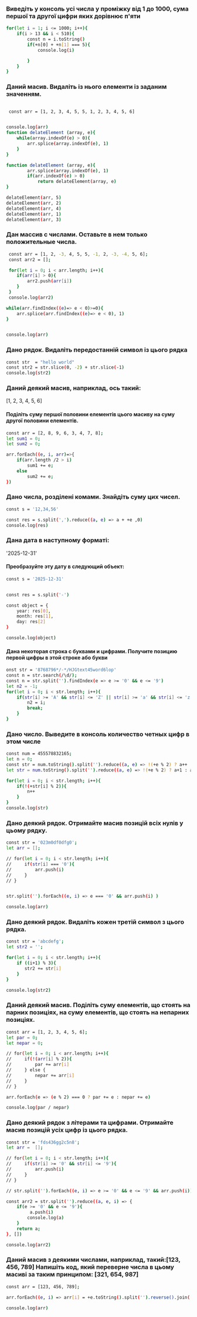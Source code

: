 ### Виведіть у консоль усі числа у проміжку від 1 до 1000, сума першої та другої цифри яких дорівнює п'яти

```sh
for(let i = 1; i <= 1000; i++){
    if(i > 13 && i < 510){
        const n = i.toString()
        if(+n[0] + +n[1] === 5){
            console.log(i)

        }
    }
}
```
### Даний масив. Видаліть із нього елементи із заданим значенням.
```sh

 const arr = [1, 2, 3, 4, 5, 5, 1, 2, 3, 4, 5, 6]


console.log(arr)
function delateElement (array, e){
    while(array.indexOf(e) > 0){
        arr.splice(array.indexOf(e), 1)
    }
}

function delateElement (array, e){
        arr.splice(array.indexOf(e), 1)
        if(arr.indexOf(e) > 0) 
            return delateElement(array, e)
}

delateElement(arr, 5)
delateElement(arr, 2)
delateElement(arr, 4)
delateElement(arr, 1)
delateElement(arr, 3)
```

### Дан массив с числами. Оставьте в нем только положительные числа.
```sh
 const arr = [1, 2, -3, 4, 5, 5, -1, 2, -3, -4, 5, 6];
 const arr2 = [];

 for(let i = 0; i < arr.length; i++){
    if(arr[i] > 0){
        arr2.push(arr[i])
    }
 }
 console.log(arr2)

while(arr.findIndex((e)=> e < 0)>=0){
    arr.splice(arr.findIndex((e)=> e < 0), 1)
}


console.log(arr)
```
### Дано рядок. Видаліть передостанній символ із цього рядка
```sh
const str  = "hello world"
const str2 = str.slice(0, -2) + str.slice(-1)
console.log(str2)
```
### Даний деякий масив, наприклад, ось такий:
[1, 2, 3, 4, 5, 6]
#### Поділіть суму першої половини елементів цього масиву на суму другої половини елементів.
```sh
const arr = [2, 8, 9, 6, 3, 4, 7, 8];
let sum1 = 0;
let sum2 = 0;

arr.forEach((e, i, arr)=>{
    if(arr.length /2 > i)
        sum1 += e;
    else
        sum2 += e;
})
```
### Дано числа, розділені комами. Знайдіть суму цих чисел.
```sh
const s = '12,34,56'

const res = s.split(',').reduce((a, e) => a + +e ,0)
console.log(res)
```

### Дана дата в наступному форматі:
'2025-12-31'
#### Преобразуйте эту дату в следующий объект:
```sh
const s = '2025-12-31'


const res = s.split('-')

const object = {
    year: res[0],
    month: res[1],
    day: res[2]
}

console.log(object)
```
#### Дана некоторая строка с буквами и цифрами. Получите позицию первой цифры в этой строке або букви
```sh
onst str = '8768796*/-*/HJGtext45word6lop'
const n = str.search(/\d/);
const n = str.split('').findIndex(e => e >= '0' && e <= '9')
let n2 = -1;
for(let i = 0; i < str.length; i++){
    if(str[i] >= 'A' && str[i] <= 'Z' || str[i] >= 'a' && str[i] <= 'z'){
        n2 = i;
        break;
    }
}
```


### Дано число. Выведите в консоль количество четных цифр в этом числе

```sh
const num = 455578832165;
let n = 0;
const str = num.toString().split('').reduce((a, e) => !(+e % 2) ? a++ : a , 0)
let str = num.toString().split('').reduce((a, e) => !(+e % 2) ? a+1 : a , 0)

for(let i = 0; i < str.length; i++){
    if(!(+str[i] % 2)){
        n++
    }
}
console.log(str)
```
### Дано деякий рядок. Отримайте масив позицій всіх нулів у цьому рядку.
```sh
const str = '023m0df0dfg0';
let arr = [];

// for(let i = 0; i < str.length; i++){
//     if(str[i] === '0'){
//         arr.push(i)
//     }
// }


str.split('').forEach((e, i) => e === '0' && arr.push(i) )

console.log(arr)
```
### Дано деякий рядок. Видаліть кожен третій символ з цього рядка.
```sh
const str = 'abcdefg';
let str2 = '';

for(let i = 0; i < str.length; i++){
    if ((i+1) % 3){
       str2 += str[i]
    }
}

console.log(str2)
```
### Даний деякий масив. Поділіть суму елементів, що стоять на парних позиціях, на суму елементів, що стоять на непарних позиціях.
```sh
const arr = [1, 2, 3, 4, 5, 6];
let par = 0;
let nepar = 0;

// for(let i = 0; i < arr.length; i++){
//     if(!(arr[i] % 2)){
//         par += arr[i]
//     } else {
//         nepar += arr[i]
//     }
// }

arr.forEach(e => (e % 2) === 0 ? par += e : nepar += e)

console.log(par / nepar)
```
### Дано деякий рядок з літерами та цифрами. Отримайте масив позицій усіх цифр із цього рядка.
```sh
const str = 'fds436gg2c5n8';
let arr =  [];

// for(let i = 0; i < str.length; i++){
//     if(str[i] >= '0' && str[i] <= '9'){
//         arr.push(i)
//     }
// }

// str.split('').forEach((e, i) => e >= '0' && e <= '9' && arr.push(i))

const arr2 = str.split('').reduce((a, e, i) => {
    if(e >= '0' && e <= '9'){
         a.push(i)
        console.log(a)
    }
    return a;
}, [])

console.log(arr2)
```
### Даний масив з деякими числами, наприклад, такий:[123, 456, 789] Напишіть код, який переверне числа в цьому масиві за таким принципом: [321, 654, 987]
```sh
const arr = [123, 456, 789];

arr.forEach((e, i) => arr[i] = +e.toString().split('').reverse().join(''))

console.log(arr)
```
